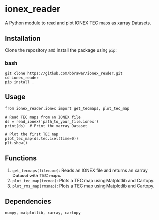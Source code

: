 # ionex_reader

A Python module to read and plot IONEX TEC maps as xarray Datasets.

## Installation

Clone the repository and install the package using `pip`:

### bash
```
git clone https://github.com/bbrawar/ionex_reader.git
cd ionex_reader
pip install .
```
## Usage 
```
from ionex_reader.ionex import get_tecmaps, plot_tec_map

# Read TEC maps from an IONEX file
ds = read_ionex('path_to_your_file.ionex')
print(ds)  # Print the xarray Dataset

# Plot the first TEC map
plot_tec_map(ds.tec.isel(time=0))
plt.show()
```

## Functions
1. `get_tecmaps(filename)`: Reads an IONEX file and returns an xarray Dataset with TEC maps.
2. `plot_tec_map(tecmap)`: Plots a TEC map using Matplotlib and Cartopy.
3. `plot_rms_map(rmsmap)`: Plots a TEC map using Matplotlib and Cartopy.

## Dependencies
`numpy, matplotlib, xarray, cartopy`
